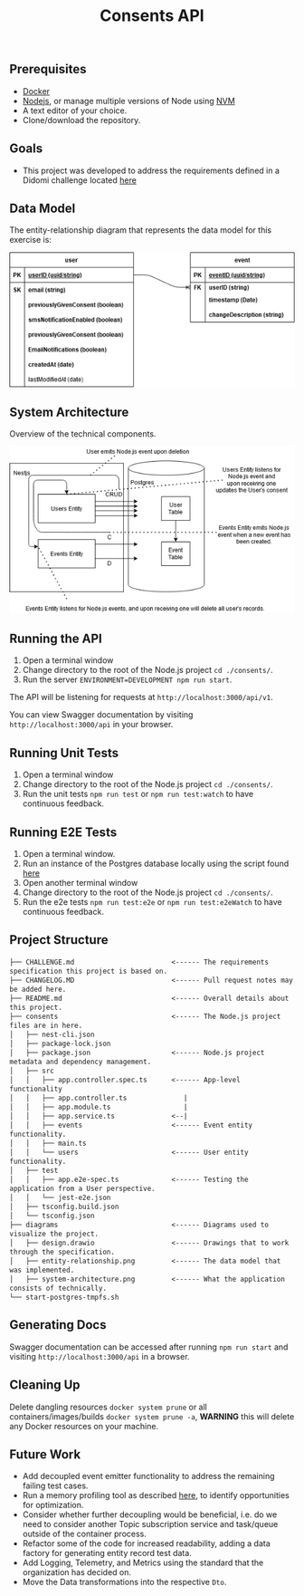 <h1 align="center">
   Consents API
</h1>

<div align="center">
  <!-- <a alt="GitHub Workflow Status" href="https://github.com/davidmaceachern/consents/actions">
    <img  src="https://img.shields.io/github/workflow/status/davidmaceachern/consents/CI">
  </a>
  <a alt="Code Coverage" href="https://codecov.io/gh/davidmaceachern/consents#">
    <img alt="Codecov" src="https://img.shields.io/codecov/c/github/davidmaceachern/consents">
  </a> -->
</div>
<br />

## Prerequisites
  
- [Docker](https://www.docker.com/)
- [Nodejs](https://nodejs.org/en/), or manage multiple versions of Node using [NVM](https://github.com/nvm-sh/nvm)
- A text editor of your choice.
- Clone/download the repository.

## Goals
- This project was developed to address the requirements defined in a Didomi challenge located [here](https://github.com/didomi/challenges/blob/96612679c628b1d3a8be742a193bc3ab78dd7aa2/backend/README.md)

## Data Model

The entity-relationship diagram that represents the data model for this exercise is:

![alt](https://github.com/davidmaceachern/consents-api/blob/04558feebdf899f827d3352e1d7e2b0994211340/diagrams/entity-relationship.png)

## System Architecture

Overview of the technical components. 

![alt](https://github.com/davidmaceachern/consents-api/blob/9bdae952f22b5d2216c25af480ec36669390b3ab/diagrams/system-architecture.png)



## Running the API

1. Open a terminal window
2. Change directory to the root of the Node.js project `cd ./consents/`.
3. Run the server `ENVIRONMENT=DEVELOPMENT npm run start`.

The API will be listening for requests at `http://localhost:3000/api/v1`.

You can view Swagger documentation by visiting `http://localhost:3000/api` in your browser.

## Running Unit Tests

1. Open a terminal window
2. Change directory to the root of the Node.js project `cd ./consents/`.
3. Run the unit tests `npm run test` or `npm run test:watch` to have continuous feedback.

## Running E2E Tests

1. Open a terminal window.
2. Run an instance of the Postgres database locally using the script found [here](./consents-api/start-postgres-tmpfs.sh)
3. Open another terminal window
4. Change directory to the root of the Node.js project `cd ./consents/`.
5. Run the e2e tests `npm run test:e2e` or `npm run test:e2eWatch` to have continuous feedback.

## Project Structure

```
├── CHALLENGE.md                        <------ The requirements specification this project is based on.
├── CHANGELOG.MD                        <------ Pull request notes may be added here.
├── README.md                           <------ Overall details about this project.
├── consents                            <------ The Node.js project files are in here.
│   ├── nest-cli.json
│   ├── package-lock.json
│   ├── package.json                    <------ Node.js project metadata and dependency management.
│   ├── src
│   │   ├── app.controller.spec.ts      <------ App-level functionality
│   │   ├── app.controller.ts              |
│   │   ├── app.module.ts                  |
│   │   ├── app.service.ts              <--|
│   │   ├── events                      <------ Event entity functionality.
│   │   ├── main.ts
│   │   └── users                       <------ User entity functionality.
│   ├── test
│   │   ├── app.e2e-spec.ts             <------ Testing the application from a User perspective.
│   │   └── jest-e2e.json
│   ├── tsconfig.build.json
│   └── tsconfig.json
├── diagrams                            <------ Diagrams used to visualize the project.
│   ├── design.drawio                   <------ Drawings that to work through the specification.
│   ├── entity-relationship.png         <------ The data model that was implemented. 
│   ├── system-architecture.png         <------ What the application consists of technically.
└── start-postgres-tmpfs.sh
```

## Generating Docs

Swagger documentation can be accessed after running `npm run start` and visiting `http://localhost:3000/api` in a browser.

## Cleaning Up

Delete dangling resources `docker system prune` or all containers/images/builds `docker system prune -a`, **WARNING** this will delete any Docker resources on your machine. 

## Future Work

- Add decoupled event emitter functionality to address the remaining failing test cases.
- Run a memory profiling tool as described [here](https://www.toptal.com/nodejs/debugging-memory-leaks-node-js-applications), to identify opportunities for optimization.
- Consider whether further decoupling would be beneficial, i.e. do we need to consider another Topic subscription service and task/queue outside of the container process.
- Refactor some of the code for increased readability, adding a data factory for generating entity record test data.
- Add Logging, Telemetry, and Metrics using the standard that the organization has decided on.
- Move the Data transformations into the respective `Dto`.
